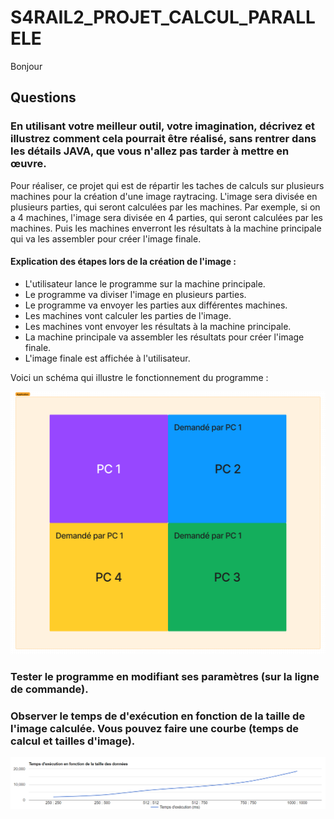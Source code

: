# S4RAIL2_PROJET_CALCUL_PARALLELE
Bonjour


## Questions
### En utilisant votre meilleur outil, votre imagination, décrivez et illustrez comment cela pourrait être réalisé, sans rentrer dans les détails JAVA, que vous n'allez pas tarder à mettre en œuvre.

Pour réaliser, ce projet qui est de répartir les taches de calculs sur plusieurs machines pour la création d'une image raytracing.
L'image sera divisée en plusieurs parties, qui seront calculées par les machines.
Par exemple, si on a 4 machines, l'image sera divisée en 4 parties, qui seront calculées par les machines. Puis les machines enverront les résultats à la machine principale qui va les assembler pour créer l'image finale.

#### Explication des étapes lors de la création de l'image :
- L'utilisateur lance le programme sur la machine principale.
- Le programme va diviser l'image en plusieurs parties.
- Le programme va envoyer les parties aux différentes machines.
- Les machines vont calculer les parties de l'image.
- Les machines vont envoyer les résultats à la machine principale.
- La machine principale va assembler les résultats pour créer l'image finale.
- L'image finale est affichée à l'utilisateur.

Voici un schéma qui illustre le fonctionnement du programme :

<img src="resources/Projet_ULTIME_RMI.png" alt="projet Ultime" width="600"/>

### Tester le programme en modifiant ses paramètres (sur la ligne de commande).
### Observer le temps de d'exécution en fonction de la taille de l'image calculée. Vous pouvez faire une courbe (temps de calcul et tailles d'image).

<img src="resources/Grapghique_taille_temps.png" alt="temps de calcul"/>